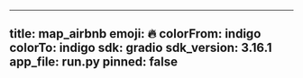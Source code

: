 
---
title: map_airbnb 
emoji: 🔥
colorFrom: indigo
colorTo: indigo
sdk: gradio
sdk_version: 3.16.1
app_file: run.py
pinned: false
---
